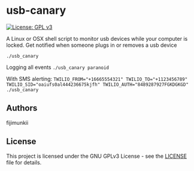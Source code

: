 # usb-canary
[![License: GPL v3](https://img.shields.io/badge/License-GPL%20v3-blue.svg)](http://www.gnu.org/licenses/gpl-3.0)

A Linux or OSX shell script to monitor usb devices while your computer is locked. Get notified when someone plugs in or removes a usb device

`./usb_canary`

Logging all events
`./usb_canary paranoid`

With SMS alerting:
`TWILIO_FROM="+16665554321" TWILIO_TO="+1123456789" TWILIO_SID="oaiufs0al444236675kjfh" TWILIO_AUTH="8489287927FGKDGKGD" ./usb_canary`

## Authors

fijimunkii

## License

This project is licensed under the GNU GPLv3 License - see the [LICENSE](LICENSE.txt) file for details.
